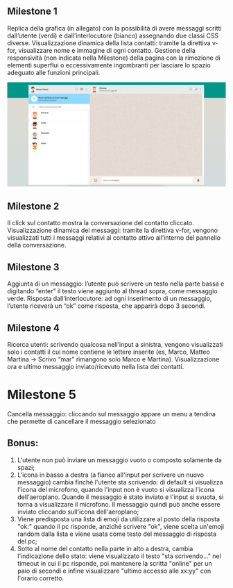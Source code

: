 ## Milestone 1

Replica della grafica (in allegato) con la possibilità di avere messaggi scritti dall’utente (verdi) e dall’interlocutore (bianco) assegnando due classi CSS diverse. Visualizzazione dinamica della lista contatti: tramite la direttiva v-for, visualizzare nome e immagine di ogni contatto. Gestione della responsività (non indicata nella Milestone) della pagina con la rimozione di elementi superflui o eccessivamente ingombranti per lasciare lo spazio adeguato alle funzioni principali.

![Screen Milestone 1](./Screen/boolzapp-milestone1.jpg)



## Milestone 2

Il click sul contatto mostra la conversazione del contatto cliccato. Visualizzazione dinamica dei messaggi: tramite la direttiva v-for, vengono visualizzati tutti i messaggi relativi al contatto attivo all’interno del pannello della conversazione.



## Milestone 3

Aggiunta di un messaggio: l’utente può scrivere un testo nella parte bassa e digitando “enter” il testo viene aggiunto al thread sopra, come messaggio verde. Risposta dall’interlocutore: ad ogni inserimento di un messaggio, l’utente riceverà un “ok” come risposta, che apparirà dopo 3 secondi.



## Milestone 4

Ricerca utenti: scrivendo qualcosa nell’input a sinistra, vengono visualizzati solo i contatti il cui nome contiene le lettere inserite (es, Marco, Matteo Martina -> Scrivo “mar” rimangono solo Marco e Martina). Visualizzazione ora e ultimo messaggio inviato/ricevuto nella lista dei contatti.



# Milestone 5 

Cancella messaggio: cliccando sul messaggio appare un menu a tendina che permette di cancellare il messaggio selezionato



## Bonus:

1. L'utente non può inviare un messaggio vuoto o composto solamente da spazi;
2. L'icona in basso a destra (a fianco all'input per scrivere un nuovo messaggio) cambia finché l'utente sta scrivendo: di default si visualizza l'icona del microfono, quando l'input non è vuoto si visualizza l'icona dell'aeroplano. Quando il messaggio è stato inviato e l'input si svuota, si torna a visualizzare il microfono. Il messaggio quindi può anche essere inviato cliccando sull'icona dell'aeroplano;
3. Viene predisposta una lista di emoji da utilizzare al posto della risposta "ok:" quando il pc risponde, anziché scrivere "ok", viene scelta un'emoji random dalla lista e viene usata come testo del messaggio di risposta del pc;
4. Sotto al nome del contatto nella parte in alto a destra, cambia l'indicazione dello stato: viene visualizzato il testo "sta scrivendo..." nel timeout in cui il pc risponde, poi mantenere la scritta "online" per un paio di secondi e infine visualizzare "ultimo accesso alle xx:yy" con l'orario corretto.